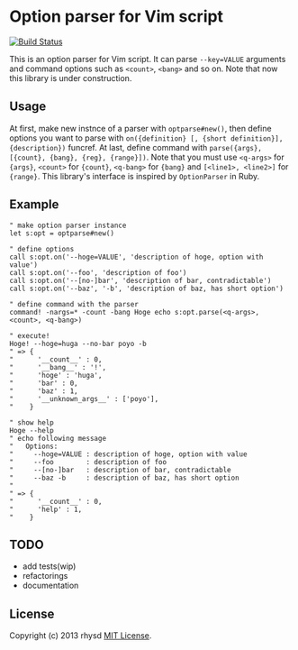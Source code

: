 Option parser for Vim script
============================

[![Build Status](https://travis-ci.org/rhysd/vim-optparse.png?branch=master)](https://travis-ci.org/rhysd/vim-optparse)

This is an option parser for Vim script. It can parse `--key=VALUE` arguments and command options such as `<count>`, `<bang>` and so on.
Note that now this library is under construction.

## Usage

At first, make new instnce of a parser with `optparse#new()`, then define options you want to parse with `on({definition} [, {short definition}], {description})` funcref.  At last, define command with `parse({args}, [{count}, {bang}, {reg}, {range}])`.  Note that you must use `<q-args>` for `{args}`, `<count>` for `{count}`, `<q-bang>` for `{bang}` and `[<line1>, <line2>]` for `{range}`.  This library's interface is inspired by `OptionParser` in Ruby.

## Example

```vim
" make option parser instance
let s:opt = optparse#new()

" define options
call s:opt.on('--hoge=VALUE', 'description of hoge, option with value')
call s:opt.on('--foo', 'description of foo')
call s:opt.on('--[no-]bar', 'description of bar, contradictable')
call s:opt.on('--baz', '-b', 'description of baz, has short option')

" define command with the parser
command! -nargs=* -count -bang Hoge echo s:opt.parse(<q-args>, <count>, <q-bang>)

" execute!
Hoge! --hoge=huga --no-bar poyo -b
" => {
"      '__count__' : 0,
"      '__bang__' : '!',
"      'hoge' : 'huga',
"      'bar' : 0,
"      'baz' : 1,
"      '__unknown_args__' : ['poyo'],
"    }

" show help
Hoge --help
" echo following message
"   Options:
"     --hoge=VALUE : description of hoge, option with value
"     --foo        : description of foo
"     --[no-]bar   : description of bar, contradictable
"     --baz -b     : description of baz, has short option
"
" => {
"      '__count__' : 0,
"      'help' : 1,
"    }
```

## TODO

- add tests(wip)
- refactorings
- documentation


## License

Copyright (c) 2013 rhysd [MIT License](http://opensource.org/licenses/MIT).
